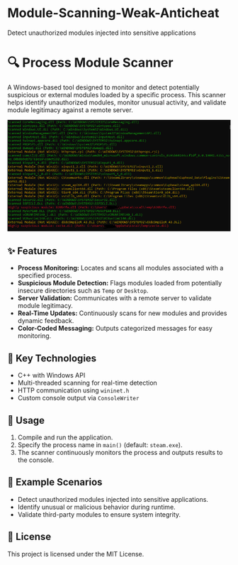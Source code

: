 # Module-Scanning-Weak-Anticheat
Detect unauthorized modules injected into sensitive applications
 <h1>🔍 Process Module Scanner</h1>
  <p>
    A Windows-based tool designed to monitor and detect potentially suspicious or external modules loaded by a specific process.
    This scanner helps identify unauthorized modules, monitor unusual activity, and validate module legitimacy against a remote server.
  </p>
<img src="images/friedchicken.png" width="600">
  <h2>✨ Features</h2>
  <ul>
    <li><strong>Process Monitoring:</strong> Locates and scans all modules associated with a specified process.</li>
    <li><strong>Suspicious Module Detection:</strong> Flags modules loaded from potentially insecure directories such as <code>Temp</code> or <code>Desktop</code>.</li>
    <li><strong>Server Validation:</strong> Communicates with a remote server to validate module legitimacy.</li>
    <li><strong>Real-Time Updates:</strong> Continuously scans for new modules and provides dynamic feedback.</li>
    <li><strong>Color-Coded Messaging:</strong> Outputs categorized messages for easy monitoring.</li>
  </ul>

  <h2>🔧 Key Technologies</h2>
  <ul>
    <li>C++ with Windows API</li>
    <li>Multi-threaded scanning for real-time detection</li>
    <li>HTTP communication using <code>wininet.h</code></li>
    <li>Custom console output via <code>ConsoleWriter</code></li>
  </ul>

  <h2>🚀 Usage</h2>
  <ol>
    <li>Compile and run the application.</li>
    <li>Specify the process name in <code>main()</code> (default: <code>steam.exe</code>).</li>
    <li>The scanner continuously monitors the process and outputs results to the console.</li>
  </ol>

  <h2>💼 Example Scenarios</h2>
  <ul>
    <li>Detect unauthorized modules injected into sensitive applications.</li>
    <li>Identify unusual or malicious behavior during runtime.</li>
    <li>Validate third-party modules to ensure system integrity.</li>
  </ul>

  <h2>📜 License</h2>
  <p>This project is licensed under the MIT License.</p>
